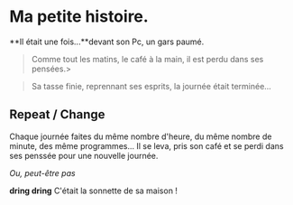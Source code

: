 # Ma petite histoire.

**Il était une fois...**devant son Pc, un gars paumé.
>Comme tout les matins, le café à la main, il est perdu dans ses pensées.>

>Sa tasse finie, reprennant ses esprits, la journée était terminée...

## Repeat / Change

Chaque journée faites du même nombre d'heure, du même nombre de minute, des même programmes...
Il se leva, pris son café et se perdi dans ses penssée pour une nouvelle journée.

*Ou, peut-être pas*

**dring dring** C'était la sonnette de sa maison ! 



